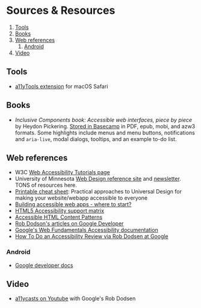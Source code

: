 # Sources & Resources

1. [Tools](#tools)
2. [Books](#books)
3. [Web references](#web-references)
   1. [Android](#android)
4. [Video](#video)

## Tools

* [a11yTools extension](http://pauljadam.com/extension.html) for macOS Safari

## Books

* *Inclusive Components book: Accessible web interfaces, piece by piece* by Heydon Pickering. [Stored in Basecamp](https://3.basecamp.com/2914079/buckets/2317081/messages/1585884229) in PDF, epub, mobi, and azw3 formats. Some highlights include menus and menu buttons, notifications and `aria-live`, modal dialogs, tooltips, and an example to-do list.

## Web references

* W3C [Web Accessibility Tutorials page](https://www.w3.org/WAI/tutorials/)
* University of Minnesota [Web Design reference site](http://www.d.umn.edu/itss/training/online/webdesign/) and [newsletter](http://www.d.umn.edu/itss/training/online/webdesign/webdev_listserv.html). TONS of resources here.
* [Printable cheat sheet](https://moritzgiessmann.de/accessibility-cheatsheet/): Practical approaches to Universal Design for making your website/webapp accessible to everyone
* [Building accessible web apps - where to start?](https://marcus.io/blog/building-a11y-web-apps-where-to-start)
* [HTML5 Accessibility support matrix](https://www.html5accessibility.com)
* [Accessible HTML Content Patterns](https://ericwbailey.github.io/accessible-html-content-patterns/)
* [Rob Dodson's articles on Google Developer](https://developers.google.com/web/resources/contributors/robdodson)
* [Google's Web Fundamentals Accessibility documentation](https://developers.google.com/web/fundamentals/accessibility/)
* [How To Do an Accessibility Review via Rob Dodsen at Google](https://developers.google.com/web/fundamentals/accessibility/how-to-review)

### Android

* [Google developer docs](https://developer.android.com/guide/topics/ui/accessibility/testing)

## Video

* [a11ycasts on Youtube](https://www.youtube.com/playlist?list=PLNYkxOF6rcICWx0C9LVWWVqvHlYJyqw7g) with Google's Rob Dodsen
